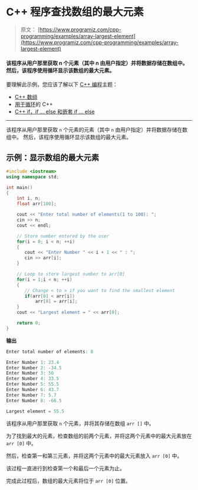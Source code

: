 # C++ 程序查找数组的最大元素

> 原文： [https://www.programiz.com/cpp-programming/examples/array-largest-element](https://www.programiz.com/cpp-programming/examples/array-largest-element)

#### 该程序从用户那里获取 n 个元素（其中 n 由用户指定）并将数据存储在数组中。 然后，该程序使用循环显示该数组的最大元素。

要理解此示例，您应该了解以下 [C++ 编程](/cpp-programming "C++ tutorial")主题：

*   [C++ 数组](/cpp-programming/arrays)
*   [用于循环](/cpp-programming/for-loop)的 C++ 
*   [C++ if，if ... else 和嵌套 if ... else](/cpp-programming/if-else)

* * *

该程序从用户那里获取 `n` 个元素的元素（其中 `n` 由用户指定）并将数据存储在数组中。 然后，该程序使用循环显示该数组的最大元素。

## 示例：显示数组的最大元素

```cpp
#include <iostream>
using namespace std;

int main()
{
    int i, n;
    float arr[100];

    cout << "Enter total number of elements(1 to 100): ";
    cin >> n;
    cout << endl;

    // Store number entered by the user
    for(i = 0; i < n; ++i)
    {
       cout << "Enter Number " << i + 1 << " : ";
       cin >> arr[i];
    }

    // Loop to store largest number to arr[0]
    for(i = 1;i < n; ++i)
    {
       // Change < to > if you want to find the smallest element
       if(arr[0] < arr[i])
           arr[0] = arr[i];
    }
    cout << "Largest element = " << arr[0];

    return 0;
} 
```

**输出**

```cpp
Enter total number of elements: 8

Enter Number 1: 23.4
Enter Number 2: -34.5
Enter Number 3: 50
Enter Number 4: 33.5
Enter Number 5: 55.5
Enter Number 6: 43.7
Enter Number 7: 5.7
Enter Number 8: -66.5

Largest element = 55.5 
```

该程序从用户那里获取 `n` 个元素，并将其存储在数组 `arr []` 中。

为了找到最大的元素，检查数组的前两个元素，并将这两个元素中的最大元素放在 `arr [0]` 中。

然后，检查第一和第三元素，并将这两个元素中的最大元素放入 `arr [0]` 中。

该过程一直进行到检查第一个和最后一个元素为止。

完成此过程后，数组的最大元素将位于 `arr [0]` 位置。